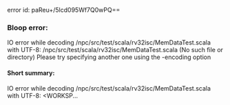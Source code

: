 error id: paReu+/5lcd095Wf7Q0wPQ==
### Bloop error:

IO error while decoding <WORKSPACE>/npc/src/test/scala/rv32isc/MemDataTest.scala with UTF-8: <WORKSPACE>/npc/src/test/scala/rv32isc/MemDataTest.scala (No such file or directory)
Please try specifying another one using the -encoding option
#### Short summary: 

IO error while decoding <WORKSPACE>/npc/src/test/scala/rv32isc/MemDataTest.scala with UTF-8: <WORKSP...